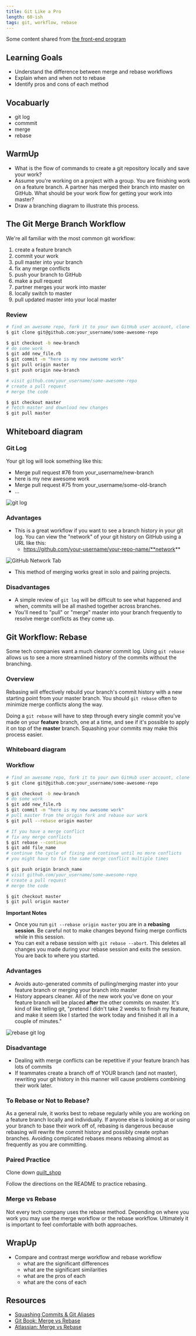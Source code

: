 ```yaml
---
title: Git Like a Pro
length: 60-ish
tags: git, workflow, rebase
---
```


Some content shared from [the front-end program](https://github.com/turingschool/front-end-curriculum/blob/6b5b565c409c769e297fac720cc6aca92ee9f2d3/lessons/module-3/merge-vs-rebase.md)


## Learning Goals

* Understand the difference between merge and rebase workflows
* Explain when and when not to rebase
* Identify pros and cons of each method

## Vocabuarly 
* git log
* commmit
* merge
* rebase

## WarmUp 
* What is the flow of commands to create a git repository locally and save your work?
* Assume you're working on a project with a group. You are finishing work on a feature branch. A partner has merged their branch into master on GitHub. What should be your work flow for getting your work into master?
* Draw a branching diagram to illustrate this process.

## The Git Merge Branch Workflow

We're all familiar with the most common git workflow: 

1. create a feature branch  
2. commit your work  
3. pull master into your branch
4. fix any merge conflicts
5. push your branch to GitHub
6. make a pull request 
7. partner merges your work into master
8. locally switch to master
9. pull updated master into your local master  

### Review

```bash
# find an awesome repo, fork it to your own GitHub user account, clone that repo:
$ git clone git@github.com:your_username/some-awesome-repo

$ git checkout -b new-branch
# do some work
$ git add new_file.rb
$ git commit -m "here is my new awesome work"
$ git pull origin master
$ git push origin new-branch

# visit github.com/your_username/some-awesome-repo
# create a pull request
# merge the code

$ git checkout master
# fetch master and download new changes
$ git pull master
```

## Whiteboard diagram

### Git Log

Your git log will look something like this:

- Merge pull request #76 from your_username/new-branch
- here is my new awesome work
- Merge pull request #75 from your_username/some-old-branch
- ...

![git log](../misc/images/git_log.png)

### Advantages

- This is a great workflow if you want to see a branch history in your git log. You can view the "network" of your
git history on GitHub using a URL like this:
  - https://github.com/your-username/your-repo-name/**network**
 
![GitHub Network Tab](../misc/images/merge_network_diagram.png)

- This method of merging works great in solo and pairing projects.

### Disadvantages

- A simple review of `git log` will be difficult to see what happened and when, commits will be all mashed together
across branches.
- You'll need to "pull" or "merge" master into your branch frequently to resolve merge conflicts as they come up.


## Git Workflow: Rebase

Some tech companies want a much cleaner commit log. Using `git rebase` allows us to see a more streamlined
history of the commits without the branching.

### Overview

Rebasing will effectively rebuild your branch's commit history with a new starting point from your master branch. You
should `git rebase` often to minimize merge conflicts along the way.

Doing a `git rebase` will have to step through every single commit you've made on your **feature** branch, one at a
time, and see if it's possible to apply it on top of the **master** branch. Squashing your commits may make this
process easier.

### Whiteboard diagram

### Workflow

```bash
# find an awesome repo, fork it to your own GitHub user account, clone that repo:
$ git clone git@github.com:your_username/some-awesome-repo

$ git checkout -b new-branch
# do some work
$ git add new_file.rb
$ git commit -m "here is my new awesome work"
# pull master from the origin fork and rebase our work
$ git pull --rebase origin master

# If you have a merge conflict
# fix any merge conflicts
$ git rebase --continue
$ git add file_name
# continue the cycle of fixing and continue until no more conflicts
# you might have to fix the same merge conflict multiple times

$ git push origin branch_name
# visit github.com/your_username/some-awesome-repo
# create a pull request
# merge the code

$ git checkout master
$ git pull origin master
```

**Important Notes**
* Once you run `git --rebase origin master` you are in a **rebasing session**. Be careful not to make changes beyond fixing merge conflicts while in this session. 
* You can exit a rebase session with `git rebase --abort`. This deletes all changes you made during your rebase session and exits the session. You are back to where you started. 

### Advantages

- Avoids auto-generated commits of pulling/merging master into your feature branch or merging your branch into master
- History appears cleaner. All of the new work you've done on your feature branch will be placed **after** the other
  commits on master. It's kind of like telling git, "pretend I didn't take 2 weeks to finish my feature, and make it
  seem like I started the work today and finished it all in a couple of minutes."
  
![rebase git log](../misc/images/rebase_git_log.png)

### Disadvantage

- Dealing with merge conflicts can be repetitive if your feature branch has lots of commits
- If teammates create a branch off of YOUR branch (and not master), rewriting your git history in this manner will
  cause problems combining their work later.

### To Rebase or Not to Rebase?

As a general rule, it works best to rebase regularly while you are working on a feature branch locally and
individually. If anyone else is looking at or using your branch to base their work off of, rebasing is dangerous
because rebasing will rewrite the commit history and possibly create orphan branches. Avoiding complicated rebases means rebasing almost as frequently as you are committing.

### Paired Practice  
Clone down [quilt_shop](https://github.com/turingschool-examples/quilt_shop)

Follow the directions on the README to practice rebasing. 

### Merge vs Rebase

Not every tech company uses the rebase method. Depending on where you work you may use the merge workflow or the rebase workflow. Ultimately it is important to feel comfortable with both approaches.

## WrapUp
* Compare and contrast merge workflow and rebase workflow
  * what are the significant differences
  * what are the significant similarities
  * what are the pros of each
  * what are the cons of each 

## Resources

* [Squashing Commits & Git Aliases](./git_like_a_pro)
* [Git Book: Merge vs Rebase](https://git-scm.com/book/en/v2/Git-Branching-Rebasing)
* [Atlassian: Merge vs Rebase](https://www.atlassian.com/git/tutorials/merging-vs-rebasing)
